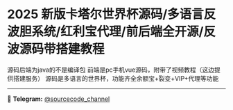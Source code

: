 # 2025 新版卡塔尔世界杯源码/多语言反波胆系统/红利宝代理/前后端全开源/反波源码带搭建教程

源码后端为java的不是编译包 前端是pc手机vue源码，附带了视频教程（这边提供搭建服务） 源码是多语言的世界杯，功能齐全余额宝+裂变+VIP+代理等功能

---
📢 **Telegram:** [@sourcecode_channel](https://t.me/sourcecode_channel)
